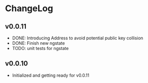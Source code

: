# ChangeLog

## v0.0.11

- DONE: Introducing Address to avoid potential public key collision 
- DONE: Finish new ngstate
- TODO: unit tests for ngstate

## v0.0.10

- Initialized and getting ready for v0.0.11
